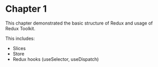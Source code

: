 # Chapter 1

This chapter demonstrated the basic structure of Redux and usage of Redux Toolkit.

This includes:
* Slices
* Store
* Redux hooks (useSelector, useDispatch)
